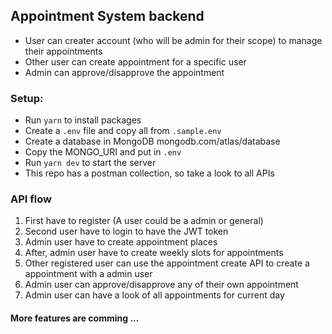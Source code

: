 ## Appointment System backend

* User can creater account (who will be admin for their scope) to manage their appointments
* Other user can create appointment for a specific user
* Admin can approve/disapprove the appointment

### Setup:

* Run `yarn` to install packages
* Create a `.env` file and copy all from `.sample.env`
* Create a database in MongoDB mongodb.com/atlas/database
* Copy the MONGO_URI and put in `.env`
* Run `yarn dev` to start the server
* This repo has a postman collection, so take a look to all APIs

### API flow

1. First have to register (A user could be a admin or general)
2. Second user have to login to have the JWT token
3. Admin user have to create appointment places
4. After, admin user have to create weekly slots for appointments
5. Other registered user can use the appointment create API to create a appointment with a admin user
6. Admin user can approve/disapprove any of their own appointment 
7. Admin user can have a look of all appointments for current day


#### More features are comming ... 